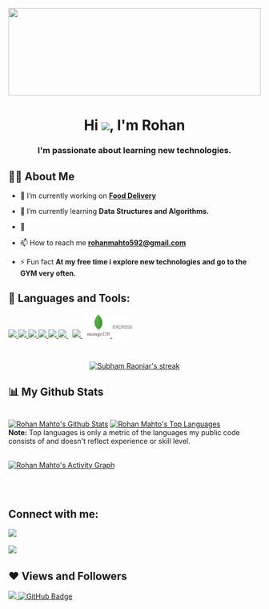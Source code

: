<a href="#"><img  width="100%" height="175px" src="https://i.imgur.com/iXuL1HG.png" height="175px"/></a>

<h1 align="center">Hi <img src="https://raw.githubusercontent.com/MartinHeinz/MartinHeinz/master/wave.gif" width="30px">, I'm Rohan</h1>
<h3 align="center">I'm passionate about learning new technologies.</h3>


## 🙋‍♂️ About Me

- 🔭 I’m currently working on **[Food Delivery](https://rohanmahto592.github.io/food_delivery/)**

- 🌱 I’m currently learning **Data Structures and Algorithms.**

- 👯 

- 📫 How to reach me **rohanmahto592@gmail.com**

- ⚡ Fun fact **At my free time i explore new technologies and go to the GYM very often.**

## 🚀 Languages and Tools:

<p align="left"> 
    <a href="https://www.c++.com" target="_blank"> <img src="https://img.icons8.com/ios-filled/50/000000/c-plus-plus-logo.png"/> </a>
    <a href="https://www.python.org/" target="_blank"> <img src="https://img.icons8.com/color/48/000000/python--v1.png"/> </a>
    <a href="https://www.w3.org/html/" target="_blank"> <img src="https://img.icons8.com/color/48/000000/html-5.png"/> </a> 
    <a href="https://www.w3schools.com/css/" target="_blank"> <img src="https://img.icons8.com/color/48/000000/css3.png"/> </a> 
    <a href="https://getbootstrap.com" target="_blank"> <img src="https://img.icons8.com/color/48/000000/bootstrap.png"/> </a>  
    <a style="padding-right:8px;" href="https://nodejs.org" target="_blank"> <img src="https://img.icons8.com/color/48/000000/nodejs.png"/> </a> 
    <a style="padding-right:8px;" href="https://www.mysql.com/" target="_blank"> <img src="https://img.icons8.com/fluent/50/000000/mysql-logo.png"/> </a>
    <a href="https://www.mongodb.com/" target="_blank"> <img src="https://raw.githubusercontent.com/devicons/devicon/master/icons/mongodb/mongodb-original-wordmark.svg" alt="mongodb" width="48" height="48"/> </a> 
    <a href="https://expressjs.com" target="_blank"> <img src="https://raw.githubusercontent.com/devicons/devicon/master/icons/express/express-original-wordmark.svg" alt="express" width="40" height="40"/> </a>
</p>

<!-- [![React Badge](https://img.shields.io/badge/-React-61DBFB?style=for-the-badge&labelColor=black&logo=react&logoColor=61DBFB)](#)  [![Javascript Badge](https://img.shields.io/badge/-Javascript-F0DB4F?style=for-the-badge&labelColor=black&logo=javascript&logoColor=F0DB4F)](#) [![Typescript Badge](https://img.shields.io/badge/-Typescript-007acc?style=for-the-badge&labelColor=black&logo=typescript&logoColor=007acc)](#) [![Nodejs Badge](https://img.shields.io/badge/-Nodejs-3C873A?style=for-the-badge&labelColor=black&logo=node.js&logoColor=3C873A)](#) [![GraphQL Badge](https://img.shields.io/badge/-GraphQl-e535ab?style=for-the-badge&labelColor=black&logo=node.js&logoColor=e535ab)](#) -->
<br/>

<p align="center">
    <a href="https://github.com/SubhamRaoniar28/github-readme-streak-stats">
        <img title="🔥 Get streak stats for your profile at git.io/streak-stats" alt="Subham Raoniar's streak" src="https://github-readme-streak-stats.herokuapp.com/?user=SubhamRaoniar28&theme=black-ice&hide_border=true&stroke=0000&background=060A0CD0"/>
    </a>
</p>

## 📊 My Github Stats

  <br/>
    <a href="https://github.com/rohanmahto592/github-readme-stats"><img alt="Rohan Mahto's Github Stats" src="https://github-readme-stats.vercel.app/api?username=rohanmahto592&show_icons=true&count_private=true&theme=react&hide_border=true&bg_color=0D1117" /></a>
  <a href="https://github.com/rohanmahto592/github-readme-stats"><img alt="Rohan Mahto's Top Languages" src="https://github-readme-stats.vercel.app/api/top-langs/?username=rohanmahto592&langs_count=8&count_private=true&layout=compact&theme=react&hide_border=true&bg_color=0D1117" /></a>
  <br/>
  <b>Note:</b> Top languages is only a metric of the languages my public code consists of and doesn't reflect experience or skill level.


<br/>
<br/>

<a href="https://github.com/rohanmahto592/github-readme-activity-graph"><img alt="Rohan Mahto's Activity Graph" src="https://activity-graph.herokuapp.com/graph?username=rohanmahto592&bg_color=0D1117&color=5BCDEC&line=5BCDEC&point=FFFFFF&hide_border=true" /></a>

<br/>
<br/>

## Connect with me:
<p align="left">

<a href = "https://www.linkedin.com/in/rohan-mahto-619a491aa"><img src="https://img.icons8.com/fluent/48/000000/linkedin.png"/></a>

<a href = "https://www.instagram.com/rohan_mahto_/"><img src="https://img.icons8.com/fluent/48/000000/instagram-new.png"/></a>
</p>

## ❤ Views and Followers
<a href="https://github.com/Meghna-DAS/github-profile-views-counter">
    <img src="https://komarev.com/ghpvc/?username=rohanmahto592">
</a>
<a href="https://github.com/rohanmahto592?tab=followers"><img src="https://img.shields.io/github/followers/rohanmahto592?label=Followers&style=social" alt="GitHub Badge"></a>
